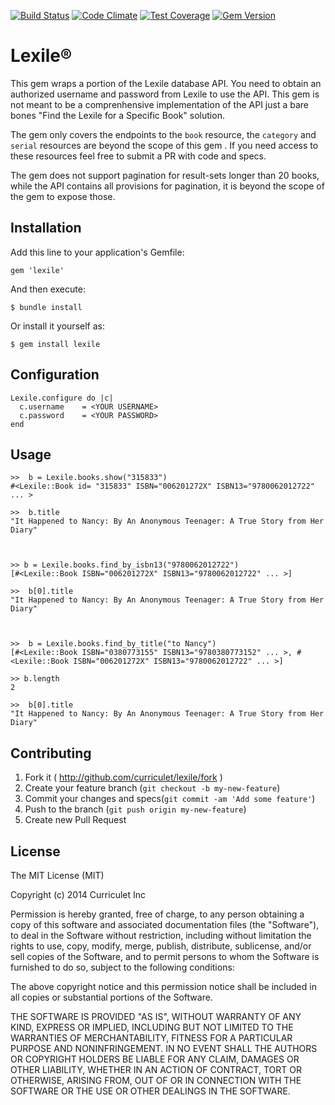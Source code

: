 [![Build Status](https://travis-ci.org/curriculet/lexile.svg?branch=master)](https://travis-ci.org/Curriculet/Lexile) 
[![Code Climate](https://codeclimate.com/github/curriculet/lexile/badges/gpa.svg)](https://codeclimate.com/github/curriculet/lexile)
[![Test Coverage](https://codeclimate.com/github/curriculet/lexile/badges/coverage.svg)](https://codeclimate.com/github/curriculet/lexile)
[![Gem Version](https://badge.fury.io/rb/lexile.svg)](http://badge.fury.io/rb/lexile)

# Lexile® 

This gem wraps a portion of the Lexile database API. You need to obtain an
authorized username and password from Lexile to use the API. This gem is not
meant to be a comprenhensive implementation of the API just a bare bones
"Find the Lexile for a Specific Book" solution.

The gem only covers the endpoints to the `book` resource, the `category` and
`serial` resources are beyond the scope of this gem . If you need access
 to these resources feel free to submit a PR with code and specs.

The gem does not support pagination for result-sets longer than 20 books, while
the API contains all provisions for pagination, it is beyond the scope of the
gem to expose those.

## Installation

Add this line to your application's Gemfile:

    gem 'lexile'

And then execute:

    $ bundle install

Or install it yourself as:

    $ gem install lexile

## Configuration
    Lexile.configure do |c|
      c.username    = <YOUR USERNAME>
      c.password    = <YOUR PASSWORD>
    end

## Usage

    >>  b = Lexile.books.show("315833")
    #<Lexile::Book id= "315833" ISBN="006201272X" ISBN13="9780062012722" ... >

    >>  b.title
    "It Happened to Nancy: By An Anonymous Teenager: A True Story from Her Diary"



    >> b = Lexile.books.find_by_isbn13("9780062012722")
    [#<Lexile::Book ISBN="006201272X" ISBN13="9780062012722" ... >]

    >>  b[0].title
    "It Happened to Nancy: By An Anonymous Teenager: A True Story from Her Diary"



    >>  b = Lexile.books.find_by_title("to Nancy")
    [#<Lexile::Book ISBN="0380773155" ISBN13="9780380773152" ... >, #<Lexile::Book ISBN="006201272X" ISBN13="9780062012722" ... >]

    >> b.length
    2

    >>  b[0].title
    "It Happened to Nancy: By An Anonymous Teenager: A True Story from Her Diary"


## Contributing

1. Fork it ( http://github.com/curriculet/lexile/fork )
2. Create your feature branch (`git checkout -b my-new-feature`)
3. Commit your changes and specs(`git commit -am 'Add some feature'`)
4. Push to the branch (`git push origin my-new-feature`)
5. Create new Pull Request

## License

The MIT License (MIT)

Copyright (c) 2014 Curriculet Inc

Permission is hereby granted, free of charge, to any person obtaining a copy
of this software and associated documentation files (the "Software"), to deal
in the Software without restriction, including without limitation the rights
to use, copy, modify, merge, publish, distribute, sublicense, and/or sell
copies of the Software, and to permit persons to whom the Software is
furnished to do so, subject to the following conditions:

The above copyright notice and this permission notice shall be included in
all copies or substantial portions of the Software.

THE SOFTWARE IS PROVIDED "AS IS", WITHOUT WARRANTY OF ANY KIND, EXPRESS OR
IMPLIED, INCLUDING BUT NOT LIMITED TO THE WARRANTIES OF MERCHANTABILITY,
FITNESS FOR A PARTICULAR PURPOSE AND NONINFRINGEMENT. IN NO EVENT SHALL THE
AUTHORS OR COPYRIGHT HOLDERS BE LIABLE FOR ANY CLAIM, DAMAGES OR OTHER
LIABILITY, WHETHER IN AN ACTION OF CONTRACT, TORT OR OTHERWISE, ARISING FROM,
OUT OF OR IN CONNECTION WITH THE SOFTWARE OR THE USE OR OTHER DEALINGS IN
THE SOFTWARE.
